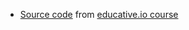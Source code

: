 

* [Source code](https://bitbucket.org/epobb/dockerbookfiles) from [educative.io course](https://www.educative.io/courses/docker-for-developers)


